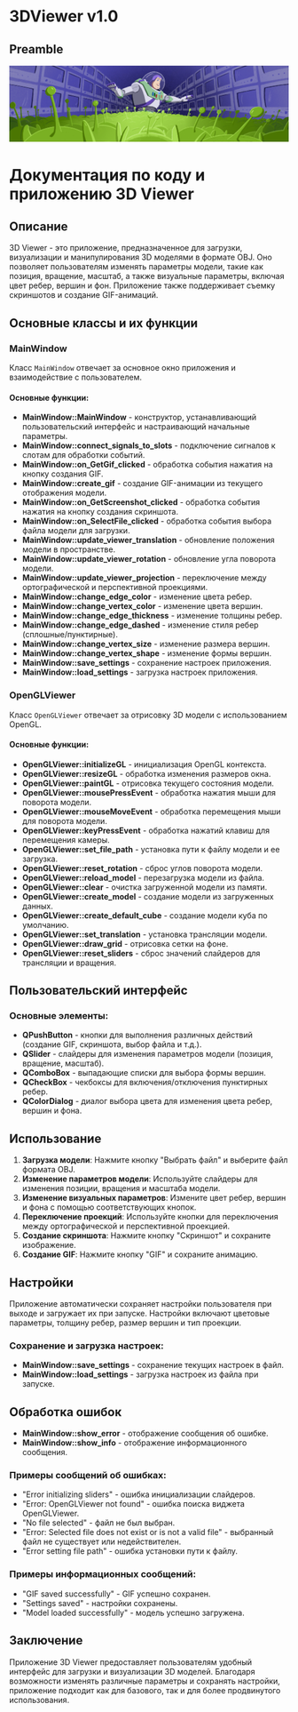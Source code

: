# 3DViewer v1.0



## Preamble

![3DViewer](misc/images/3dviewer.png)

# Документация по коду и приложению 3D Viewer

## Описание

3D Viewer - это приложение, предназначенное для загрузки, визуализации и манипулирования 3D моделями в формате OBJ. Оно позволяет пользователям изменять параметры модели, такие как позиция, вращение, масштаб, а также визуальные параметры, включая цвет ребер, вершин и фон. Приложение также поддерживает съемку скриншотов и создание GIF-анимаций.

## Основные классы и их функции

### MainWindow

Класс `MainWindow` отвечает за основное окно приложения и взаимодействие с пользователем.

#### Основные функции:

- **MainWindow::MainWindow** - конструктор, устанавливающий пользовательский интерфейс и настраивающий начальные параметры.
- **MainWindow::connect_signals_to_slots** - подключение сигналов к слотам для обработки событий.
- **MainWindow::on_GetGif_clicked** - обработка события нажатия на кнопку создания GIF.
- **MainWindow::create_gif** - создание GIF-анимации из текущего отображения модели.
- **MainWindow::on_GetScreenshot_clicked** - обработка события нажатия на кнопку создания скриншота.
- **MainWindow::on_SelectFile_clicked** - обработка события выбора файла модели для загрузки.
- **MainWindow::update_viewer_translation** - обновление положения модели в пространстве.
- **MainWindow::update_viewer_rotation** - обновление угла поворота модели.
- **MainWindow::update_viewer_projection** - переключение между ортографической и перспективной проекциями.
- **MainWindow::change_edge_color** - изменение цвета ребер.
- **MainWindow::change_vertex_color** - изменение цвета вершин.
- **MainWindow::change_edge_thickness** - изменение толщины ребер.
- **MainWindow::change_edge_dashed** - изменение стиля ребер (сплошные/пунктирные).
- **MainWindow::change_vertex_size** - изменение размера вершин.
- **MainWindow::change_vertex_shape** - изменение формы вершин.
- **MainWindow::save_settings** - сохранение настроек приложения.
- **MainWindow::load_settings** - загрузка настроек приложения.

### OpenGLViewer

Класс `OpenGLViewer` отвечает за отрисовку 3D модели с использованием OpenGL.

#### Основные функции:

- **OpenGLViewer::initializeGL** - инициализация OpenGL контекста.
- **OpenGLViewer::resizeGL** - обработка изменения размеров окна.
- **OpenGLViewer::paintGL** - отрисовка текущего состояния модели.
- **OpenGLViewer::mousePressEvent** - обработка нажатия мыши для поворота модели.
- **OpenGLViewer::mouseMoveEvent** - обработка перемещения мыши для поворота модели.
- **OpenGLViewer::keyPressEvent** - обработка нажатий клавиш для перемещения камеры.
- **OpenGLViewer::set_file_path** - установка пути к файлу модели и ее загрузка.
- **OpenGLViewer::reset_rotation** - сброс углов поворота модели.
- **OpenGLViewer::reload_model** - перезагрузка модели из файла.
- **OpenGLViewer::clear** - очистка загруженной модели из памяти.
- **OpenGLViewer::create_model** - создание модели из загруженных данных.
- **OpenGLViewer::create_default_cube** - создание модели куба по умолчанию.
- **OpenGLViewer::set_translation** - установка трансляции модели.
- **OpenGLViewer::draw_grid** - отрисовка сетки на фоне.
- **OpenGLViewer::reset_sliders** - сброс значений слайдеров для трансляции и вращения.

## Пользовательский интерфейс

### Основные элементы:

- **QPushButton** - кнопки для выполнения различных действий (создание GIF, скриншота, выбор файла и т.д.).
- **QSlider** - слайдеры для изменения параметров модели (позиция, вращение, масштаб).
- **QComboBox** - выпадающие списки для выбора формы вершин.
- **QCheckBox** - чекбоксы для включения/отключения пунктирных ребер.
- **QColorDialog** - диалог выбора цвета для изменения цвета ребер, вершин и фона.

## Использование

1. **Загрузка модели**: Нажмите кнопку "Выбрать файл" и выберите файл формата OBJ.
2. **Изменение параметров модели**: Используйте слайдеры для изменения позиции, вращения и масштаба модели.
3. **Изменение визуальных параметров**: Измените цвет ребер, вершин и фона с помощью соответствующих кнопок.
4. **Переключение проекций**: Используйте кнопки для переключения между ортографической и перспективной проекцией.
5. **Создание скриншота**: Нажмите кнопку "Скриншот" и сохраните изображение.
6. **Создание GIF**: Нажмите кнопку "GIF" и сохраните анимацию.

## Настройки

Приложение автоматически сохраняет настройки пользователя при выходе и загружает их при запуске. Настройки включают цветовые параметры, толщину ребер, размер вершин и тип проекции.

### Сохранение и загрузка настроек:

- **MainWindow::save_settings** - сохранение текущих настроек в файл.
- **MainWindow::load_settings** - загрузка настроек из файла при запуске.

## Обработка ошибок

- **MainWindow::show_error** - отображение сообщения об ошибке.
- **MainWindow::show_info** - отображение информационного сообщения.

### Примеры сообщений об ошибках:

- "Error initializing sliders" - ошибка инициализации слайдеров.
- "Error: OpenGLViewer not found" - ошибка поиска виджета OpenGLViewer.
- "No file selected" - файл не был выбран.
- "Error: Selected file does not exist or is not a valid file" - выбранный файл не существует или недействителен.
- "Error setting file path" - ошибка установки пути к файлу.

### Примеры информационных сообщений:

- "GIF saved successfully" - GIF успешно сохранен.
- "Settings saved" - настройки сохранены.
- "Model loaded successfully" - модель успешно загружена.

## Заключение

Приложение 3D Viewer предоставляет пользователям удобный интерфейс для загрузки и визуализации 3D моделей. Благодаря возможности изменять различные параметры и сохранять настройки, приложение подходит как для базового, так и для более продвинутого использования.
